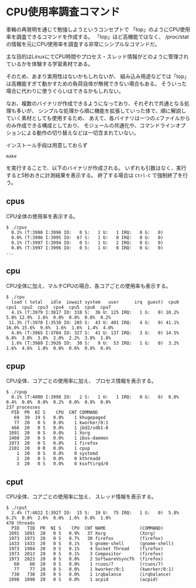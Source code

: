 # CPU使用率調査コマンド

車輪の再発明を通じて勉強しようというコンセプトで
「top」のようにCPU使用率を調査できるコマンドを作成する。
「top」ほど高機能ではなく、
/proc/statの情報を元にCPU使用率を調査する非常にシンプルなコマンドだ。

主な目的はLinuxにてCPU時間やプロセス・スレッド情報がどのように管理されているかを体験する学習素材である。

そのため、あまり実用性はないかもしれないが、
組み込み用途などでは「top」は高機能すぎて動かすための負荷自体が無視できない場合もある。
そういった場合に代わりに使うぐらいはできるかもしれない。

なお、複数のバイナリが作成できるようになっており、それぞれで共通となる処理も多いが、
シンプルな処理から順に機能を拡張していった体で、順に解説していく素材としても使用するため、
あえて、各バイナリは一つの.cファイルからのみ作成できる構成としており、
モジュールの共通化や、コマンドラインオプションによる動作の切り替えなどは一切含まれていない。

インストール手段は用意しておらず

```
make
```
を実行することで、以下のバイナリが作成される。
いずれも引数はなく、実行すると5秒おきに計測結果を表示する。
終了する場合は `Ctrl-C` で強制終了を行う。

## cpus
CPU全体の使用率を表示する。
```
$ ./cpus
  0.1% (T:3998 I:3996 IO:   0 S:   1 U:   1 IRQ:   0 G:   0)
  0.0% (T:3996 I:3995 IO:  67 S:   1 U:   0 IRQ:   0 G:   0)
  0.1% (T:3997 I:3994 IO:   0 S:   1 U:   2 IRQ:   0 G:   0)
  0.0% (T:3997 I:3996 IO:   0 S:   1 U:   0 IRQ:   0 G:   0)
...
```

## cpu
CPU全体に加え、マルチCPUの場合、各コアごとの使用率も表示する。

```
$ ./cpu
  load ( total   idle  iowait system   user      irq  guest)  cpu0  cpu1  cpu2  cpu3  cpu4  cpu5  cpu6  cpu7
  4.1% (T:3979 I:3817 IO: 318 S:  36 U: 125 IRQ:   1 G:   0) 10.2%  5.8% 12.9%  2.6%  0.0%  0.8%  0.0%  0.2%
 11.3% (T:3978 I:3530 IO: 285 S:  43 U: 401 IRQ:   4 G:   0) 41.1% 16.0% 15.6%  9.6%  1.6%  1.6%  1.4%  4.0%
  4.6% (T:3965 I:3784 IO: 327 S:  41 U: 137 IRQ:   3 G:   0) 14.5%  6.8%  3.0%  3.0%  2.0%  2.2%  3.0%  1.8%
  1.6% (T:3989 I:3926 IO:  30 S:   9 U:  53 IRQ:   1 G:   0)  3.2%  1.6%  4.6%  1.0%  0.8%  0.6%  0.8%  0.4%
```

## cpup
CPU全体、コアごとの使用率に加え、
プロセス情報を表示する。

```
$ ./cpup
  0.1% (T:4000 I:3998 IO:   2 S:   1 U:   1 IRQ:   0 G:   0)  0.0%  0.4%  0.0%  0.0%  0.2%  0.0%  0.0%  0.0%
237 processes
  PID  PR  NI S    CPU  CNT COMMAND
   69  39  19 S   0.0%    1 khugepaged
   77  20   0 S   0.0%    1 kworker/0:1
  466  20   0 S   0.0%    1 jbd2/sdb1-8
 1091  20   0 S   0.0%    1 Xorg
 1460  20   0 S   0.0%    1 ibus-daemon
 1973  20   0 S   0.0%    1 firefox
 2101  20   0 R   0.0%    1 cpup
    1  20   0 S   0.0%    0 systemd
    2  20   0 S   0.0%    0 kthreadd
    3  20   0 S   0.0%    0 ksoftirqd/0
```

## cput
CPU全体、コアごとの使用率に加え、
スレッド情報を表示する。

```
$ ./cput
  2.4% (T:4022 I:3927 IO:  15 S:  19 U:  75 IRQ:   1 G:   0)  5.8%  6.2%  0.8%  2.6%  0.0%  1.6%  0.8%  1.0%
478 threads
  PID   TID  PR  NI S    CPU  CNT NAME             (COMMAND)
 1091  1091  20   0 S   0.9%   37 Xorg             (Xorg)
 1973  1973  20   0 S   0.7%   30 firefox          (firefox)
 1433  1433  20   0 S   0.1%    5 gnome-shell      (gnome-shell)
 1973  1984  20   0 S   0.1%    4 Socket Thread    (firefox)
 1973  2013  20   0 S   0.1%    3 Compositor       (firefox)
 1973  2023  20   0 S   0.0%    2 SoftwareVsyncTh  (firefox)
   60    60  20   0 S   0.0%    1 rcuos/7          (rcuos/7)
   77    77  20   0 S   0.0%    1 kworker/0:1      (kworker/0:1)
  730   730  20   0 S   0.0%    1 irqbalance       (irqbalance)
 1098  1098  20   0 S   0.0%    1 acpid            (acpid)
```
